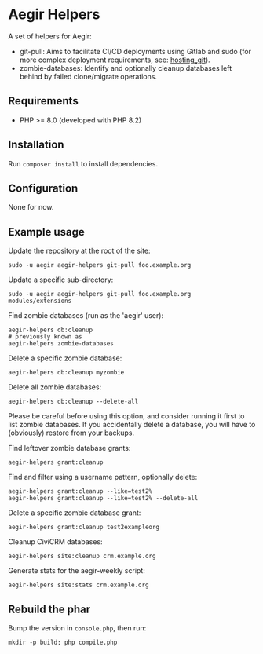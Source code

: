# Aegir Helpers

A set of helpers for Aegir:

* git-pull: Aims to facilitate CI/CD deployments using Gitlab and sudo (for more complex deployment requirements, see: [hosting_git](https://www.drupal.org/project/hosting_git)).
* zombie-databases: Identify and optionally cleanup databases left behind by failed clone/migrate operations.

## Requirements

* PHP >= 8.0 (developed with PHP 8.2)

## Installation

Run `composer install` to install dependencies.

## Configuration

None for now.

## Example usage

Update the repository at the root of the site:

```
sudo -u aegir aegir-helpers git-pull foo.example.org
```

Update a specific sub-directory:

```
sudo -u aegir aegir-helpers git-pull foo.example.org modules/extensions
```

Find zombie databases (run as the 'aegir' user):

```
aegir-helpers db:cleanup
# previously known as
aegir-helpers zombie-databases
```

Delete a specific zombie database:

```
aegir-helpers db:cleanup myzombie
```

Delete all zombie databases:

```
aegir-helpers db:cleanup --delete-all
```

Please be careful before using this option, and consider running it first to
list zombie databases. If you accidentally delete a database, you will have
to (obviously) restore from your backups.

Find leftover zombie database grants:

```
aegir-helpers grant:cleanup
```

Find and filter using a username pattern, optionally delete:

```
aegir-helpers grant:cleanup --like=test2%
aegir-helpers grant:cleanup --like=test2% --delete-all
```

Delete a specific zombie database grant:

```
aegir-helpers grant:cleanup test2exampleorg
```

Cleanup CiviCRM databases:

```
aegir-helpers site:cleanup crm.example.org
```

Generate stats for the aegir-weekly script:

```
aegir-helpers site:stats crm.example.org
```

## Rebuild the phar

Bump the version in `console.php`, then run:

```
mkdir -p build; php compile.php
```
